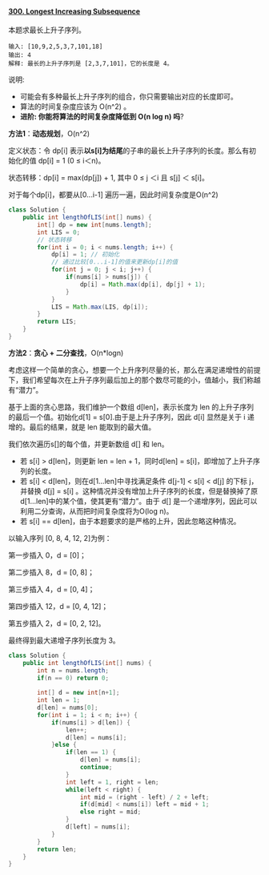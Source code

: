 #### [300. Longest Increasing Subsequence](https://leetcode-cn.com/problems/longest-increasing-subsequence/)

本题求最长上升子序列。

```
输入: [10,9,2,5,3,7,101,18]
输出: 4 
解释: 最长的上升子序列是 [2,3,7,101]，它的长度是 4。
```

说明:

* 可能会有多种最长上升子序列的组合，你只需要输出对应的长度即可。
* 算法的时间复杂度应该为 O(n^2) 。
* **进阶: 你能将算法的时间复杂度降低到 O(n log n) 吗**?

**方法1**：**动态规划**，O(n^2)

定义状态：令 dp[i] 表示**以s[i]为结尾**的子串的最长上升子序列的长度。那么有初始化的值 dp[i] = 1 (0 ≤ i＜n)。

状态转移：dp[i] = max(dp[j]) + 1, 其中 0 ≤ j ＜i 且 s[j] ＜ s[i]。

对于每个dp[i]，都要从[0...i-1] 遍历一遍，因此时间复杂度是O(n^2)

```java
class Solution {
    public int lengthOfLIS(int[] nums) {
        int[] dp = new int[nums.length];
        int LIS = 0;
        // 状态转移
        for(int i = 0; i < nums.length; i++) {
            dp[i] = 1; // 初始化
            // 通过比较[0...i-1]的值来更新dp[i]的值
            for(int j = 0; j < i; j++) {
                if(nums[i] > nums[j]) {
                    dp[i] = Math.max(dp[i], dp[j] + 1);
                }
            }
            LIS = Math.max(LIS, dp[i]);
        }
        return LIS;
    }
}
```



**方法2**：**贪心 + 二分查找**，O(n*logn)

考虑这样一个简单的贪心，想要一个上升序列尽量的长，那么在满足递增性的前提下，我们希望每次在上升子序列最后加上的那个数尽可能的小，值越小，我们称越有“潜力”。

基于上面的贪心思路，我们维护一个数组 d[len]，表示长度为 len 的上升子序列的最后一个值。初始化d[1] = s[0].由于是上升子序列，因此 d[i] 显然是关于 i 递增的。最后的结果，就是 len 能取到的最大值。

我们依次遍历s[]的每个值，并更新数组 d[] 和 len。

* 若 s[i] > d[len]，则更新 len = len + 1，同时d[len] = s[i]，即增加了上升子序列的长度。
* 若 s[i] < d[len]，则在d[1...len]中寻找满足条件 d[j-1] < s[i] < d[j] 的下标 j，并替换 d[j] = s[i] 。这种情况并没有增加上升子序列的长度，但是替换掉了原d[1...len]中的某个值，使其更有“潜力”。由于 d[] 是一个递增序列，因此可以利用二分查询，从而把时间复杂度将为O(log n)。
* 若 s[i] == d[len]，由于本题要求的是严格的上升，因此忽略这种情况。

以输入序列 [0, 8, 4, 12, 2]为例：

第一步插入 0，d = [0]；

第二步插入 8，d = [0, 8]；

第三步插入 4，d = [0, 4]；

第四步插入 12，d = [0, 4, 12]；

第五步插入 2，d = [0, 2, 12]。

最终得到最大递增子序列长度为 3。

```java
class Solution {
    public int lengthOfLIS(int[] nums) {
        int n = nums.length;
        if(n == 0) return 0;
        
        int[] d = new int[n+1];
        int len = 1;
        d[len] = nums[0];
        for(int i = 1; i < n; i++) {
            if(nums[i] > d[len]) {
                len++;
                d[len] = nums[i];
            }else {
                if(len == 1) {
                    d[len] = nums[i];
                    continue;
                }
                int left = 1, right = len;
                while(left < right) {
                    int mid = (right - left) / 2 + left;
                    if(d[mid] < nums[i]) left = mid + 1;
                    else right = mid;
                }
                d[left] = nums[i];
            }
        }
        return len;
    }
}
```

